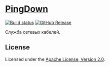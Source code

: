 # [PingDown](http://diev.github.io/PingDown/)

[![Build status](https://ci.appveyor.com/api/projects/status/ieo0qkmwr8apy92j?svg=true)](https://ci.appveyor.com/project/diev/pingdown)
[![GitHub Release](https://img.shields.io/github/release/diev/PingDown.svg)](https://github.com/diev/PingDown/releases/latest)

Служба сетевых кабелей.

## License

Licensed under the [Apache License, Version 2.0](LICENSE).
